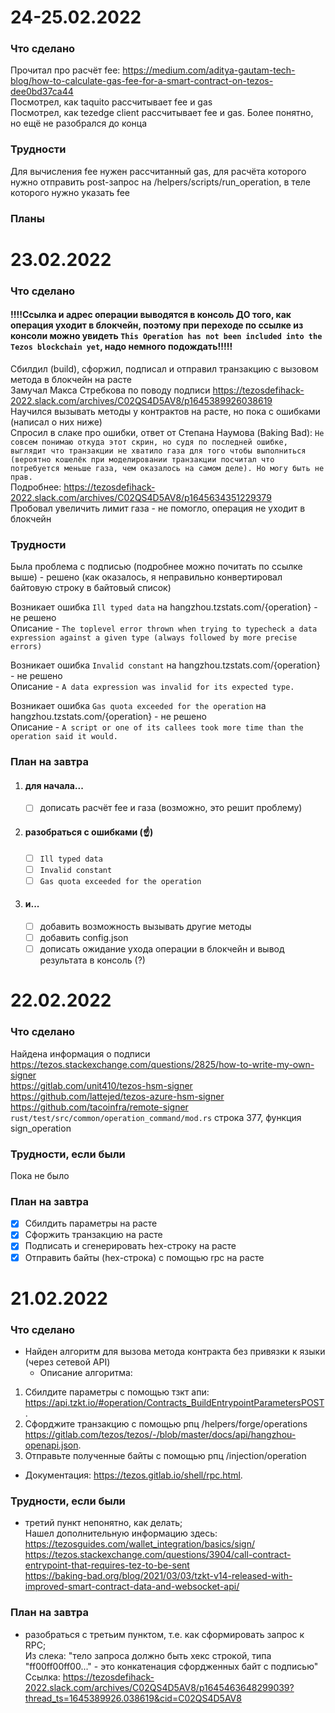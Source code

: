 # 24-25.02.2022  
### Что сделано  
Прочитал про расчёт fee: https://medium.com/aditya-gautam-tech-blog/how-to-calculate-gas-fee-for-a-smart-contract-on-tezos-dee0bd37ca44  
Посмотрел, как taquito рассчитывает fee и gas  
Посмотрел, как tezedge client рассчитывает fee и gas. Более понятно, но ещё не разобрался до конца  
### Трудности  
Для вычисления fee нужен рассчитанный gas, для расчёта которого нужно отправить post-запрос на /helpers/scripts/run_operation, в теле которого нужно указать fee  
### Планы  

# 23.02.2022  
### Что сделано  
#### !!!!**Ссылка и адрес операции выводятся в консоль ДО того, как операция уходит в блокчейн, поэтому при переходе по ссылке из консоли можно увидеть `This Operation has not been included into the Tezos blockchain yet`, надо немного подождать**!!!!!  
Сбилдил (build), сфоржил, подписал и отправил транзакцию с вызовом метода в блокчейн на расте  
Замучал Макса Стребкова по поводу подписи https://tezosdefihack-2022.slack.com/archives/C02QS4D5AV8/p1645389926038619  
Научился вызывать методы у контрактов на расте, но пока с ошибками (написал о них ниже)  
Спросил в слаке про ошибки, ответ от Степана Наумова (Baking Bad): `Не совсем понимаю откуда этот скрин, но судя по последней ошибке, выглядит что транзакции не хватило газа для того чтобы выполниться (вероятно кошелёк при моделировании транзакции посчитал что потребуется меньше газа, чем оказалось на самом деле). Но могу быть не прав.`  
Подробнее: https://tezosdefihack-2022.slack.com/archives/C02QS4D5AV8/p1645634351229379  
Пробовал увеличить лимит газа - не помогло, операция не уходит в блокчейн  
### Трудности  
Была проблема с подписью (подробнее можно почитать по ссылке выше) - решено (как оказалось, я неправильно конвертировал байтовую строку в байтовый список)  

Возникает ошибка `Ill typed data` на hangzhou.tzstats.com/{operation} - не решено  
Описание - `The toplevel error thrown when trying to typecheck a data expression against a given type (always followed by more precise errors)`  

Возникает ошибка `Invalid constant` на hangzhou.tzstats.com/{operation} - не решено  
Описание - `A data expression was invalid for its expected type.`  

Возникает ошибка `Gas quota exceeded for the operation` на hangzhou.tzstats.com/{operation} - не решено  
Описание - `A script or one of its callees took more time than the operation said it would.`  

### План на завтра  
1) #### для начала...  
    - [ ] дописать расчёт fee и газа (возможно, это решит проблему)  
2) #### разобраться с ошибками (☝️)  
    - [ ] `Ill typed data`  
    - [ ] `Invalid constant`  
    - [ ] `Gas quota exceeded for the operation`  
3) #### и...  
    - [ ] добавить возможность вызывать другие методы  
    - [ ] добавить config.json  
    - [ ] дописать ожидание ухода операции в блокчейн и вывод результата в консоль (?)  
  
# 22.02.2022    
### Что сделано  
Найдена информация о подписи  
https://tezos.stackexchange.com/questions/2825/how-to-write-my-own-signer  
https://gitlab.com/unit410/tezos-hsm-signer  
https://github.com/lattejed/tezos-azure-hsm-signer  
https://github.com/tacoinfra/remote-signer  
`rust/test/src/common/operation_command/mod.rs` строка 377, функция sign_operation  
### Трудности, если были  
Пока не было  
### План на завтра  
- [x] Сбилдить параметры на расте  
- [x] Сфоржить транзакцию на расте  
- [x] Подписать и сгенерировать hex-строку на расте  
- [x] Отправить байты (hex-строка) с помощью rpc на расте  

# 21.02.2022  
### Что сделано  
- Найден алгоритм для вызова метода контракта без привязки к языки (через сетевой API)    
  - Описание алгоритма:  
1) Сбилдите параметры с помощью тзкт апи: https://api.tzkt.io/#operation/Contracts_BuildEntrypointParametersPOST.  
2) Сфорджите транзакцию с помощью рпц /helpers/forge/operations https://gitlab.com/tezos/tezos/-/blob/master/docs/api/hangzhou-openapi.json.  
3) Отправьте полученные байты с помощью рпц /injection/operation  
  - Документация: https://tezos.gitlab.io/shell/rpc.html.  
  
### Трудности, если были
- третий пункт непонятно, как делать;  
Нашел дополнительную информацию здесь:  
https://tezosguides.com/wallet_integration/basics/sign/  
https://tezos.stackexchange.com/questions/3904/call-contract-entrypoint-that-requires-tez-to-be-sent  
https://baking-bad.org/blog/2021/03/03/tzkt-v14-released-with-improved-smart-contract-data-and-websocket-api/  
  
### План на завтра
- разобраться с третьим пунктом, т.е. как сформировать запрос к RPC;  
Из слека: "тело запроса должно быть хекс строкой, типа "ff00ff00ff00..." - это конкатенация сфордженных байт с подписью"
Ссылка: https://tezosdefihack-2022.slack.com/archives/C02QS4D5AV8/p1645463648299039?thread_ts=1645389926.038619&cid=C02QS4D5AV8  
